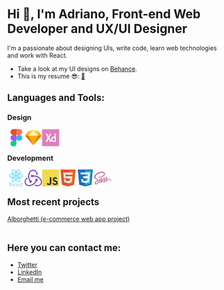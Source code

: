 <h1>Hi 👋, I'm Adriano, Front-end Web Developer and UX/UI Designer</h1>

<p>I'm a passionate about designing UIs, write code, learn web technologies and work with React.</p>

<ul>
  <li>Take a look at my UI designs on <a href="https://www.behance.net/adrianojosue" target="_blank">Behance</a>.</li>
  <li>This is my resume 😎: <a href='./Resume (Adriano Josué Díaz Hidalgo).pdf' align="left">📄</a></li>
</ul>
  
<h2>Languages and Tools:</h2>

<h3>Design</h3>
<img src="https://github.com/devicons/devicon/blob/master/icons/figma/figma-original.svg" alt="Figma" width="40" height="40" align="left" />
<img src="https://github.com/devicons/devicon/blob/master/icons/sketch/sketch-original.svg" alt="Sketch" width="40" height="40" align="left" />
<img src="https://github.com/devicons/devicon/blob/master/icons/xd/xd-plain.svg" alt="Adobe XD" width="40" height="40" align="left" />

<br>
<br>

<h3>Development</h3>
<img src="https://github.com/devicons/devicon/blob/master/icons/react/react-original-wordmark.svg" alt="React" width="40" height="40" align="left" />
<img src="https://github.com/devicons/devicon/blob/master/icons/redux/redux-original.svg" alt="Redux" width="40" height="40" align="left" />
<img src="https://github.com/devicons/devicon/blob/master/icons/javascript/javascript-original.svg" alt="JavaScript" width="40" height="40" align="left" />
<img src="https://github.com/devicons/devicon/blob/master/icons/html5/html5-original.svg" alt="HTML5" width="40" height="40" align="left" />
<img src="https://github.com/devicons/devicon/blob/master/icons/css3/css3-original.svg" alt="CSS3" width="40" height="40" align="left" />
<img src="https://github.com/devicons/devicon/blob/master/icons/sass/sass-original.svg" alt="SASS" width="40" height="40" align="left" />

<br>
<br>

<h2>Most recent projects</h2>
<a href='https://github.com/adrianojosue/alborghetti' target='_blank'>Alborghetti (e-commerce web app project)</a>

<br>
<br>

<h2>Here you can contact me:</h2>
<ul>
  <li><a href="https://twitter.com/adrianojosue" target="_blank">Twitter</a></li>
  <li><a href="https://www.linkedin.com/in/adrianojosue/" target="_blank">LinkedIn</a></li>
  <li><a href="mailto:josuediazhidalgo@gmail.com">Email me</a></li>
</ul>
